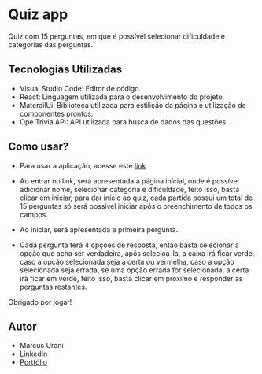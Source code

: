 # Quiz app

Quiz com 15 perguntas, em que é possível selecionar dificuldade e categorias das perguntas.

## Tecnologias Utilizadas

- Visual Studio Code: Editor de código.
- React: Linguagem utilizada para o desenvolvimento do projeto.
- MaterailUi: Biblioteca utilizada para estilição da página e utilização de componentes prontos.
- Ope Trivia API: API utilizada para busca de dados das questões.

## Como usar?

- Para usar a aplicação, acesse este [link](https://appquizreact.netlify.app)

- Ao entrar no link, será apresentada a página inícial, onde é possível adicionar nome, selecionar categoria e dificuldade, feito isso, basta clicar em iniciar, para dar início ao quiz, cada partida possui um total de 15 perguntas só será possível iniciar após o preenchimento de todos os campos.

- Ao iniciar, será apresentada a primeira pergunta.

- Cada pergunta terá 4 opções de resposta, então basta selecionar a opção que acha ser verdadeira, após selecioa-la, a caixa irá ficar verde, caso a opção selecionada seja a certa ou vermelha, caso a opção selecionada seja errada, se uma opção errada for selecionada, a certa irá ficar em verde, feito isso, basta clicar em próximo e responder as perguntas restantes.

Obrigado por jogar!

## Autor

- Marcus Urani
- [LinkedIn](https://linkedin.com/in/marcusurani)
- [Portfólio](https://marcusurani.netlify.app)
